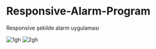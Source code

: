 # Responsive-Alarm-Program
 Responsive şekilde alarm uygulaması


![1gh](https://github.com/CevatEkici/Responsive-Alarm-Program/assets/127509097/5b0687b3-e06c-455d-868c-34d735a45d96)
![2gh](https://github.com/CevatEkici/Responsive-Alarm-Program/assets/127509097/d5ccfe8a-d27f-416f-b21f-3a55d57d71b6)
